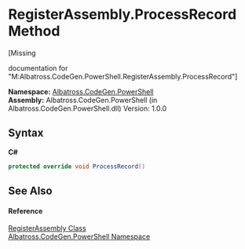 # RegisterAssembly.ProcessRecord Method 
 

\[Missing <summary> documentation for "M:Albatross.CodeGen.PowerShell.RegisterAssembly.ProcessRecord"\]

**Namespace:**&nbsp;<a href="N_Albatross_CodeGen_PowerShell.md">Albatross.CodeGen.PowerShell</a><br />**Assembly:**&nbsp;Albatross.CodeGen.PowerShell (in Albatross.CodeGen.PowerShell.dll) Version: 1.0.0

## Syntax

**C#**<br />
``` C#
protected override void ProcessRecord()
```


## See Also


#### Reference
<a href="T_Albatross_CodeGen_PowerShell_RegisterAssembly.md">RegisterAssembly Class</a><br /><a href="N_Albatross_CodeGen_PowerShell.md">Albatross.CodeGen.PowerShell Namespace</a><br />